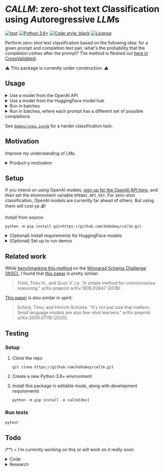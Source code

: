 # *CALLM*: zero-shot text *C*lassification using *A*utoregressive *LLM*s

[![test](https://github.com/kddubey/callm/actions/workflows/test.yml/badge.svg)](https://github.com/kddubey/callm/actions/workflows/test.yml)
[![Python 3.8+](https://img.shields.io/badge/python-3.8+-blue.svg)](https://www.python.org/downloads/release/python-380/) 
[![Code style: black](https://img.shields.io/badge/code%20style-black-000000.svg)](https://github.com/psf/black) 
[![License](https://img.shields.io/badge/License-Apache_2.0-blue.svg)](https://opensource.org/licenses/Apache-2.0)

Perform zero-shot text classification based on the following idea: for a given prompt 
and completion text pair, what's the probability that the completion comes after the 
prompt? The method is fleshed out
[here in CrossValidated](https://stats.stackexchange.com/q/601159/337906).

⚠️ This package is currently under construction. ⚠️

## Usage

<details>
<summary>Use a model from the OpenAI API</summary>

Specifically, this model must be compatible with the
[/v1/completions](https://platform.openai.com/docs/models/model-endpoint-compatibility)
endpoint.

Let's classify
[this sentiment example](https://platform.openai.com/docs/guides/completion/classification)
from the OpenAI text completion docs.

```python
from callm.openai.classify import predict_proba

tweet = 'I loved the new Batman movie!'
prompt = f'Tweet: {tweet}\nSentiment:'

class_names = ('positive', 'neutral', 'negative')
prior       = (   1/8    ,    1/8   ,     3/4   )

pred_probs = predict_proba(prompts=[prompt],
                           completions=class_names,
                           prior=prior,
                           model='text-ada-001')

print(pred_probs.round(3))
# [[0.979 0.001 0.02 ]]

pred_class_idxs = pred_probs.argmax(axis=1)
print([class_names[pred_class_idx] for pred_class_idx in pred_class_idxs])
# ['positive']
```

</details>

<details>
<summary>Use a model from the HuggingFace model hub</summary>

Specifically, this model must be able to be loaded using
`transformers.AutoModelForCausalLM.from_pretrained(model)`.

Smaller LMs may not work well. But there will likely be better ones in the hub soon.

```python
from callm.huggingface.classify import predict_proba

tweet = 'I loved the new Batman movie!'
prompt = f'Tweet: {tweet}\nSentiment:'

class_names = ('positive', 'neutral', 'negative')
prior = None  # uniform prior

pred_probs = predict_proba(prompts=[prompt],
                           completions=class_names,
                           prior=prior,
                           model='gpt2')

print(pred_probs.round(3))
# [[0.668 0.006 0.326]]

pred_class_idxs = pred_probs.argmax(axis=1)
print([class_names[pred_class_idx] for pred_class_idx in pred_class_idxs])
# ['positive']
```
</details>

<details>
<summary>Run in batches</summary>

Let's use `huggingface` for this example cuz it's free.

```python
from callm.huggingface.classify import predict_proba

prompts = [
    'Stephen Curry is a',
    'Martina Navratilova was a',
    "Dexter, from the TV Series, Dexter's Laboratory, is a",
    'LeBron James is a',    
]

# each of the prompts could be completed with one of these:
class_names = (
    'basketball player',
    'tennis player',
    'scientist'
)

prior = (
    1/6,  # few
    1/6,  # few
    2/3   # there are more
)

pred_probs = predict_proba(prompts=prompts,
                           completions=class_names,
                           prior=prior,
                           batch_size=32,  # whatever fits on your CPU/GPU
                           model='gpt2')

# pred_probs[i,j] = probability that prompts[i] is classified as class_names[j]
print(pred_probs.round(1))
# [[0.5 0.3 0.2]
#  [0.3 0.6 0.2]
#  [0.1 0.1 0.7]
#  [0.8 0.2 0. ]]

# for each prompt, which completion is most likely?
pred_class_idxs = pred_probs.argmax(axis=1)
print([class_names[pred_class_idx] for pred_class_idx in pred_class_idxs])
# ['basketball player',
#  'tennis player',
#  'scientist',
#  'basketball player']
```
</details>

<details>
<summary>Run in batches, where each prompt has a different set of possible completions
</summary>

Again, let's use `huggingface` here.

```python
import numpy as np

from callm.example import Example
from callm.huggingface.classify import predict_proba_examples

examples = [
    Example(prompt='Jodie Foster played',
            completions=('Clarice Starling', 'Trinity in The Matrix')),
    Example(prompt='Batman, from Batman: The Animated Series, was played by',
            completions=('Kevin Conroy', 'Pete Holmes', 'Spongebob!'),
            prior=      (     2/3      ,      1/3     ,      0      ))
]

pred_probs = predict_proba_examples(examples, model='gpt2')

# pred_probs[i][j] = probability that examples[i].prompt is classified as
# examples[i].completions[j]
print([example_pred_probs.round(2)
       for example_pred_probs in pred_probs])
# [array([0.7, 0.3]),
#  array([0.97, 0.03, 0.  ])]

# for each example, which completion is most likely?
pred_class_idxs = [np.argmax(example_pred_probs)
                   for example_pred_probs in pred_probs]
print([example.completions[pred_class_idx]
       for example, pred_class_idx in zip(examples, pred_class_idxs)])
# ['Clarice Starling',
#  'Kevin Conroy']
```
</details>

See [`demos/copa.ipynb`](https://github.com/kddubey/callm/blob/main/demos/copa.ipynb)
for a harder classification task.


## Motivation

Improve my understanding of LMs.

<details>
<summary>Product-y motivation</summary>

Create a more usable zero-shot text classification interface than
[classification via sampling](https://platform.openai.com/docs/guides/completion/classification) (CVS).
[Cookbook here](https://docs.google.com/document/d/1rqj7dkuvl7Byd5KQPUJRxc19BJt8wo0yHNwK84KfU3Q/edit).
With this package's `predict_proba` interface, you no longer have to:
  1. study sampled completion strings which aren't in your label set
  2. figure out how to map them back to the label set
  3. figure out how to transform or point multi-token labels to single tokens, ignoring
  their semantics if they were transformed
  4. ignore your prior over multi-token labels.

This package tries to do one thing well: classification. I'll assess it across
these dimensions: statistical performance, computational performance, and
usability.
</details>

## Setup

If you intend on using OpenAI models,
[sign up for the OpenAI API here](https://openai.com/api/), and then set the environment
variable `OPENAI_API_KEY`. For zero-shot classification, OpenAI models are currently far
ahead of others. But using them will cost ya 💰!

Install from source:

```
python -m pip install git+https://github.com/kddubey/callm.git
```

<details>
<summary>(Optional) Install requirements for HuggingFace models</summary>

```
python -m pip install "callm[hf] @ git+https://github.com/kddubey/callm.git"
```
</details>

<details>
<summary>(Optional) Set up to run demos</summary>

```
python -m pip install "callm[demos] @ git+https://github.com/kddubey/callm.git"
```
</details>


## Related work

While
[benchmarking this method](https://github.com/kddubey/callm/blob/main/demos/wsc.ipynb) 
on the
[Winograd Schema Challenge (WSC)](https://cs.nyu.edu/~davise/papers/WinogradSchemas/WS.html),
I found that [this paper](https://arxiv.org/abs/1806.02847) is pretty similar:

> Trinh, Trieu H., and Quoc V. Le. "A simple method for commonsense reasoning." arXiv preprint arXiv:1806.02847 (2018).

[This paper](https://arxiv.org/abs/2009.07118) is also similar in spirit:

> Schick, Timo, and Hinrich Schütze. "It's not just size that matters: Small language models are also few-shot learners." arXiv preprint arXiv:2009.07118 (2020).


## Testing

### Setup

1. Clone the repo

   ```
   git clone https://github.com/kddubey/callm.git
   ```

2. Create a new Python 3.8+ environment

3. Install this package in editable mode, along with development requirements

   ```
   python -m pip install -e callm[dev]
   ```

### Run tests

```
pytest
```


## Todo

(**) = I'm currently working on this or will work on it really soon

<details>
<summary>Code</summary>

- [ ] Testing
  - [ ] Increase coverage
  - [ ] Standardize
- [ ] Factor out input checks on prompts and completions (**)
- [x] De-automate overzealous auto-docstring stuff lol
- [ ] HuggingFace `transformers.AutoModelForCausalLM`
  - [x] Optimize backend to allow for parallelization over completions/classes
  - [ ] Fix `end_of_prompt`
  - [ ] Allow user to pass in an instantiated model instead of a string
  - [x] Optional/extra install, so that you can optionally add the hefty
    requirements needed to run `huggingface`
- [x] Put dev requirements in setup extras
- [x] (for me) Auto-enforced code formatting b/c it's getting time-consuming
- [ ] Create a notebook template
- [ ] Docs and user guides (not just docstrings)
</details>

<details>
<summary>Research</summary>

Evaluate on more tasks, and understand its relative advantages and disadvantages vs
other classification methods.

- [ ] Create a user guide, build a table of results comparing competing
  approaches on statistical performance, cost, and computation
- [ ] Make a computational comparison to sampling (**)
  - [ ] Assume I have full freedom to decide how inference works. Demo w/
  GPT-2 (**)
- [ ] More SuperGLUE tasks
- [ ] More real world or harder tasks
  - [ ] Multi-token labels w/ non-uniform prior
- [ ] Calibration
  - [ ] (easy) Is the prior actually effective? Downsample and see
  - [ ] curves
- [ ] Compare against few-shot embeddings
- [ ] Finetune smaller, cheaper model and compare against zero-shot w/ davinci
  - [ ] e.g., GPT-2 from huggingface, `text-ada-001`
  - [ ] Again, compare against sampling
- [ ] Evaluate different aggregation functions. Currently taking mean, but
there was no good motivation for that
- [ ] A bit ambitious: support insertion. For transformers, I think this just
entails manipulating position IDs?
</details>
